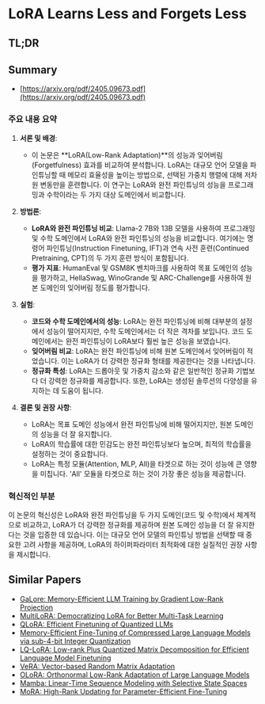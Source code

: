 # LoRA Learns Less and Forgets Less
## TL;DR
## Summary
- [https://arxiv.org/pdf/2405.09673.pdf](https://arxiv.org/pdf/2405.09673.pdf)

### 주요 내용 요약

1. **서론 및 배경**:
   - 이 논문은 **LoRA(Low-Rank Adaptation)**의 성능과 잊어버림(Forgetfulness) 효과를 비교하여 분석합니다. LoRA는 대규모 언어 모델을 파인튜닝할 때 메모리 효율성을 높이는 방법으로, 선택된 가중치 행렬에 대해 저차원 변동만을 훈련합니다. 이 연구는 LoRA와 완전 파인튜닝의 성능을 프로그래밍과 수학이라는 두 가지 대상 도메인에서 비교합니다.

2. **방법론**:
   - **LoRA와 완전 파인튜닝 비교**: Llama-2 7B와 13B 모델을 사용하여 프로그래밍 및 수학 도메인에서 LoRA와 완전 파인튜닝의 성능을 비교합니다. 여기에는 명령어 파인튜닝(Instruction Finetuning, IFT)과 연속 사전 훈련(Continued Pretraining, CPT)의 두 가지 훈련 방식이 포함됩니다.
   - **평가 지표**: HumanEval 및 GSM8K 벤치마크를 사용하여 목표 도메인의 성능을 평가하고, HellaSwag, WinoGrande 및 ARC-Challenge를 사용하여 원본 도메인의 잊어버림 정도를 평가합니다.

3. **실험**:
   - **코드와 수학 도메인에서의 성능**: LoRA는 완전 파인튜닝에 비해 대부분의 설정에서 성능이 떨어지지만, 수학 도메인에서는 더 작은 격차를 보입니다. 코드 도메인에서는 완전 파인튜닝이 LoRA보다 훨씬 높은 성능을 보였습니다.
   - **잊어버림 비교**: LoRA는 완전 파인튜닝에 비해 원본 도메인에서 잊어버림이 적었습니다. 이는 LoRA가 더 강력한 정규화 형태를 제공한다는 것을 나타냅니다.
   - **정규화 특성**: LoRA는 드롭아웃 및 가중치 감소와 같은 일반적인 정규화 기법보다 더 강력한 정규화를 제공합니다. 또한, LoRA는 생성된 솔루션의 다양성을 유지하는 데 도움이 됩니다.

4. **결론 및 권장 사항**:
   - LoRA는 목표 도메인 성능에서 완전 파인튜닝에 비해 떨어지지만, 원본 도메인의 성능을 더 잘 유지합니다. 
   - LoRA의 학습률에 대한 민감도는 완전 파인튜닝보다 높으며, 최적의 학습률을 설정하는 것이 중요합니다.
   - LoRA는 특정 모듈(Attention, MLP, All)을 타겟으로 하는 것이 성능에 큰 영향을 미칩니다. 'All' 모듈을 타겟으로 하는 것이 가장 좋은 성능을 제공합니다.

### 혁신적인 부분
이 논문의 혁신성은 LoRA와 완전 파인튜닝을 두 가지 도메인(코드 및 수학)에서 체계적으로 비교하고, LoRA가 더 강력한 정규화를 제공하며 원본 도메인 성능을 더 잘 유지한다는 것을 입증한 데 있습니다. 이는 대규모 언어 모델의 파인튜닝 방법을 선택할 때 중요한 고려 사항을 제공하며, LoRA의 하이퍼파라미터 최적화에 대한 실질적인 권장 사항을 제시합니다.

## Similar Papers
- [GaLore: Memory-Efficient LLM Training by Gradient Low-Rank Projection](2403.03507.md)
- [MultiLoRA: Democratizing LoRA for Better Multi-Task Learning](2311.11501.md)
- [QLoRA: Efficient Finetuning of Quantized LLMs](2305.14314.md)
- [Memory-Efficient Fine-Tuning of Compressed Large Language Models via sub-4-bit Integer Quantization](2305.14152.md)
- [LQ-LoRA: Low-rank Plus Quantized Matrix Decomposition for Efficient Language Model Finetuning](2311.12023.md)
- [VeRA: Vector-based Random Matrix Adaptation](2310.11454.md)
- [OLoRA: Orthonormal Low-Rank Adaptation of Large Language Models](2406.01775.md)
- [Mamba: Linear-Time Sequence Modeling with Selective State Spaces](2312.00752.md)
- [MoRA: High-Rank Updating for Parameter-Efficient Fine-Tuning](2405.12130.md)
